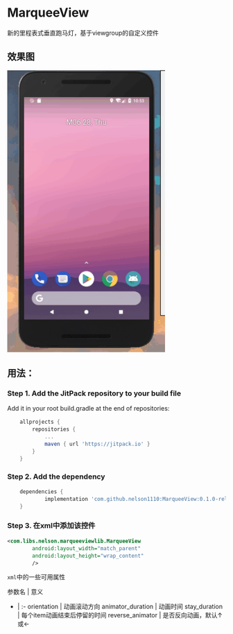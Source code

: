 # MarqueeView
新的里程表式垂直跑马灯，基于viewgroup的自定义控件

## 效果图
<img src="./images/20180628.gif" height="650"/>

## 用法：
### Step 1. Add the JitPack repository to your build file

Add it in your root build.gradle at the end of repositories:
```groovy
    allprojects {
		repositories {
			...
			maven { url 'https://jitpack.io' }
		}
	}
```
	
### Step 2. Add the dependency
```groovy
	dependencies {
	        implementation 'com.github.nelson1110:MarqueeView:0.1.0-release'
	}
```
### Step 3. 在xml中添加该控件
```xml
<com.libs.nelson.marqueeviewlib.MarqueeView
        android:layout_width="match_parent"
        android:layout_height="wrap_content"
        />
```
 `xml`中的一些可用属性
 
 参数名 | 意义 
 - | :-
 orientation | 动画滚动方向
 animator_duration | 动画时间 
 stay_duration | 每个item动画结束后停留的时间 
 reverse_animator | 是否反向动画，默认↑或← 
